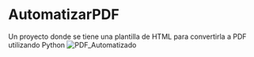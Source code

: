 # AutomatizarPDF
Un proyecto donde se tiene una plantilla de HTML para convertirla a PDF utilizando Python
![PDF_Automatizado](https://github.com/user-attachments/assets/f79b7f16-d9ac-44dc-98fc-7cc48270e5b9)
